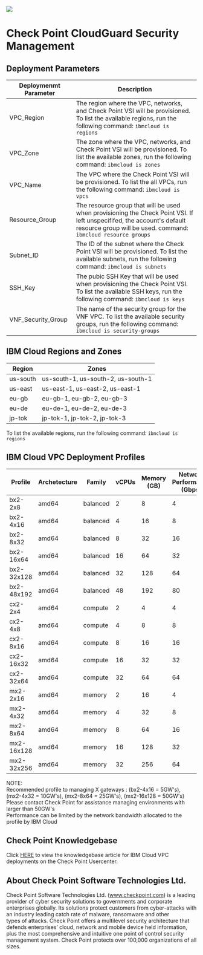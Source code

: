 ![](https://github.com/joe-at-cp/checkpoint-iaas-mgmt-ibm-vpc/blob/master/CloudGuard_IaaS.jpg?v=4&s=100)

# Check Point CloudGuard Security Management

## Deployment Parameters
| Deploymenmt Parameter | Description |
|-----------------------|-------------|
| VPC_Region | The region where the VPC, networks, and Check Point VSI will be provisioned. To list the available regions, run  the following command: ```ibmcloud is regions```|
| VPC_Zone   | The zone where the VPC, networks, and Check Point VSI will be provisioned. To list the available zones, run  the following command: ```ibmcloud is zones```|
| VPC_Name  | The VPC where the Check Point VSI will be provisioned. To list the all VPCs, run  the following command: ```ibmcloud is vpcs```|
| Resource_Group | The resource group that will be used when provisioning the Check Point VSI. If left unspecififed, the account's default resource group will be used. command: ```ibmcloud resource groups``` |
| Subnet_ID  | The ID of the subnet where the Check Point  VSI will be provisioned.  To list the available subnets, run  the following command: ```ibmcloud is subnets```|
| SSH_Key       | The pubic SSH Key that will be used when provisioning the Check Point  VSI. To list the available SSH keys, run  the following command: ```ibmcloud is keys``` |
| VNF_Security_Group | The name of the security group for the VNF VPC. To list the available security groups, run  the following command: ```ibmcloud is security-groups```  |


## IBM Cloud Regions and Zones
| Region | Zones |
|--------|-------|
| us-south | us-south-1, us-south-2, us-south-1 |
| us-east  | us-east-1, us-east-2, us-east-1 |
| eu-gb    | eu-gb-1, eu-gb-2, eu-gb-3 |
| eu-de    | eu-de-1, eu-de-2, eu-de-3 |
| jp-tok   | jp-tok-1, jp-tok-2, jp-tok-3 |

To list the available regions, run the following command: ```ibmcloud is regions```
 
## IBM Cloud VPC Deployment Profiles
| Profile   | Archetecture | Family     | vCPUs | Memory (GB) | Network Performance (Gbps)|       
|-----------|--------------|------------|-------|-------------|---------------------------|
|bx2-2x8    |     amd64    |   balanced |  2    |   8         |  4   |
|bx2-4x16   |     amd64    |   balanced |  4    |   16        |  8   |
|bx2-8x32   |     amd64    |   balanced |  8    |   32        |  16  |
|bx2-16x64  |     amd64    |   balanced |  16   |   64        |  32  | 
|bx2-32x128 |     amd64    |   balanced |  32   |   128       |  64  |
|bx2-48x192 |     amd64    |   balanced |  48   |   192       |  80  |
|cx2-2x4    |     amd64    |   compute  |  2    |   4         |  4   |
|cx2-4x8    |     amd64    |   compute  |  4    |   8         |  8   | 
|cx2-8x16   |     amd64    |   compute  |  8    |   16        |  16  | 
|cx2-16x32  |     amd64    |   compute  |  16   |   32        |  32  |
|cx2-32x64  |     amd64    |   compute  |  32   |   64        |  64  | 
|mx2-2x16   |     amd64    |   memory   |  2    |   16        |  4   |   
|mx2-4x32   |     amd64    |   memory   |  4    |   32        |  8   |
|mx2-8x64   |     amd64    |   memory   |  8    |   64        |  16  |  
|mx2-16x128 |     amd64    |   memory   |  16   |   128       |  32  |  
|mx2-32x256 |     amd64    |   memory   |  32   |   256       |  64  |  

NOTE: <br>
Recommended profile to managing X gateways : (bx2-4x16 = 5GW's), (mx2-4x32 = 10GW's), (mx2-8x64 = 25GW's), (mx2-16x128 = 50GW's) <br>
Please contact Check Point for assistance managing environments with larger than 50GW's <br>
Performance can be limited by the network bandwidth allocated to the profile by IBM Cloud <br>


## Check Point Knowledgebase
Click [HERE](https://checkpoint.com/) to view the knowledgebase article for IBM Cloud VPC deployments on the Check Point Usercenter.


## About Check Point Software Technologies Ltd.
Check Point Software Technologies Ltd. (www.checkpoint.com) is a leading provider of cyber security solutions to governments and corporate <br> 
enterprises globally. Its solutions protect customers from cyber-attacks with an industry leading catch rate of malware, ransomware and other <br>
types of attacks. Check Point offers a multilevel security architecture that defends enterprises’ cloud, network and mobile device held information, <br>
plus the most comprehensive and intuitive one point of control security management system. Check Point protects over 100,000 organizations of all sizes. <br>
